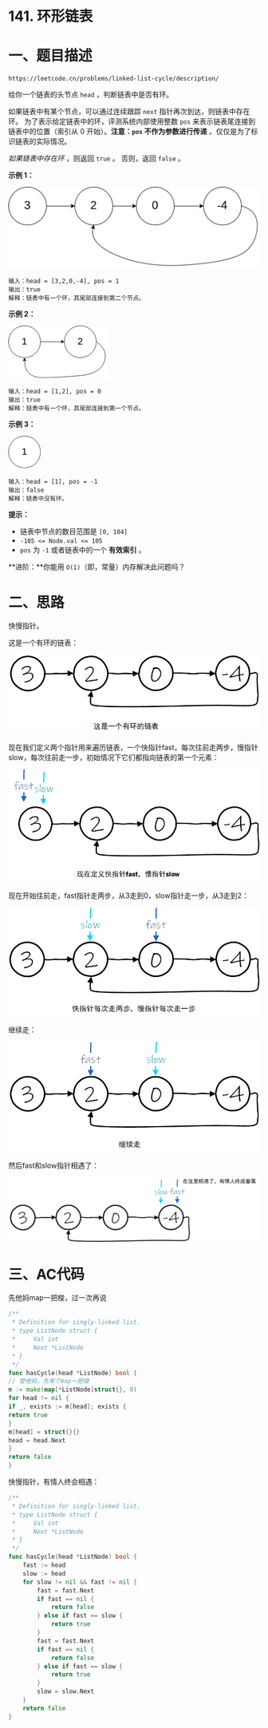 # 141. 环形链表

# 一、题目描述

```text
https://leetcode.cn/problems/linked-list-cycle/description/
```



给你一个链表的头节点 `head` ，判断链表中是否有环。

如果链表中有某个节点，可以通过连续跟踪 `next` 指针再次到达，则链表中存在环。 为了表示给定链表中的环，评测系统内部使用整数 `pos` 来表示链表尾连接到链表中的位置（索引从 0 开始）。**注意：`pos` 不作为参数进行传递** 。仅仅是为了标识链表的实际情况。

*如果链表中存在环* ，则返回 `true` 。 否则，返回 `false` 。

 

**示例 1：**

![img](README.assets/circularlinkedlist.png)

```
输入：head = [3,2,0,-4], pos = 1
输出：true
解释：链表中有一个环，其尾部连接到第二个节点。
```

**示例 2：**

![img](README.assets/circularlinkedlist_test2.png)

```
输入：head = [1,2], pos = 0
输出：true
解释：链表中有一个环，其尾部连接到第一个节点。
```

**示例 3：**

![img](README.assets/circularlinkedlist_test3.png)

```
输入：head = [1], pos = -1
输出：false
解释：链表中没有环。
```

 

**提示：**

- 链表中节点的数目范围是 `[0, 104]`
- `-105 <= Node.val <= 105`
- `pos` 为 `-1` 或者链表中的一个 **有效索引** 。

 

**进阶：**你能用 `O(1)`（即，常量）内存解决此问题吗？



# 二、思路

快慢指针。



这是一个有环的链表： 

![image-20231102005306560](README.assets/image-20231102005306560.png)

现在我们定义两个指针用来遍历链表，一个快指针fast，每次往前走两步，慢指针slow，每次往前走一步，初始情况下它们都指向链表的第一个元素：

![image-20231102005402927](README.assets/image-20231102005402927.png)

现在开始往前走，fast指针走两步，从3走到0，slow指针走一步，从3走到2： 

![image-20231102005428337](README.assets/image-20231102005428337.png)

继续走：

![image-20231102005459896](README.assets/image-20231102005459896.png)

然后fast和slow指针相遇了：

![image-20231102005511562](README.assets/image-20231102005511562.png)







# 三、AC代码

先他妈map一把梭，过一次再说

```go
/**
 * Definition for singly-linked list.
 * type ListNode struct {
 *     Val int
 *     Next *ListNode
 * }
 */
func hasCycle(head *ListNode) bool {
// 管他妈，先来个map一把梭 
m := make(map[*ListNode]struct{}, 0)
for head != nil {
if _, exists := m[head]; exists {
return true
}
m[head] = struct{}{}
head = head.Next
}
return false
}
```

快慢指针，有情人终会相遇：

```go
/**
 * Definition for singly-linked list.
 * type ListNode struct {
 *     Val int
 *     Next *ListNode
 * }
 */
func hasCycle(head *ListNode) bool {
    fast := head 
    slow := head 
    for slow != nil && fast != nil { 
        fast = fast.Next 
        if fast == nil {
            return false 
        } else if fast == slow {
            return true 
        }
        fast = fast.Next
        if fast == nil {
            return false 
        } else if fast == slow {
            return true 
        }
        slow = slow.Next
    }
    return false 
}
```

